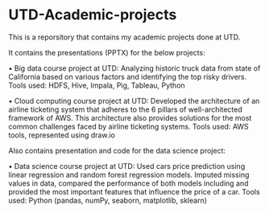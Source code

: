# UTD-Academic-projects

This is a reporsitory that contains my academic projects done at UTD.

It contains the presentations (PPTX) for the below projects:

•	Big data course project at UTD: Analyzing historic truck data from state of California based on various factors and identifying the top risky drivers. Tools used: HDFS, Hive, Impala, Pig, Tableau, Python

•	Cloud computing course project at UTD: Developed the architecture of an airline ticketing system that adheres to the 6 pillars of well-architected framework of AWS. This architecture also provides solutions for the most common challenges faced by airline ticketing systems. Tools used: AWS tools, represented using draw.io 

Also contains presentation and code for the data science project:

•	Data science course project at UTD: Used cars price prediction using linear regression and random forest regression models. 
Imputed missing values in data, compared the performance of both models including and provided the most important features that influence the price of a car. Tools used: Python (pandas, numPy, seaborn, matplotlib, sklearn)

